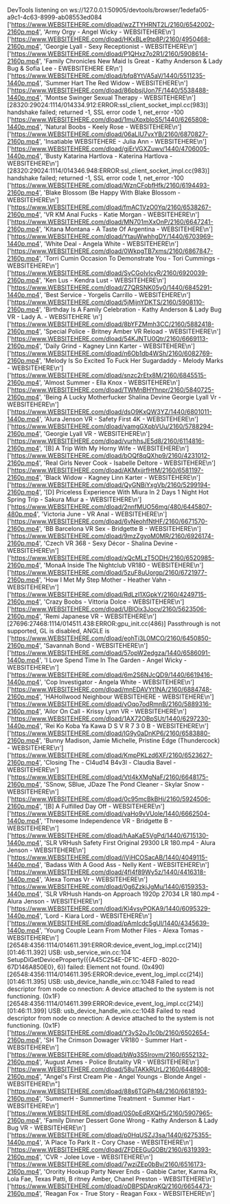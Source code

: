 DevTools listening on ws://127.0.0.1:50905/devtools/browser/1edefa05-a9c1-4c63-8999-ab08553ed084
['https://www.WEBSITEHERE.com/dload/wzZTYHRNT2L/2160/6542002-2160p.mp4', 'Army Orgy - Angel Wicky - WEBSITEHERE\n']
['https://www.WEBSITEHERE.com/dload/HKxBLe9tp8P/2160/4950468-2160p.mp4', 'Georgie Lyall - Sexy Receptionist - WEBSITEHERE\n']
['https://www.WEBSITEHERE.com/dload/P1QHxz7o2R1/2160/5908614-2160p.mp4', 'Family Chronicles New Maid Is Great - Kathy Anderson & Lady Bug & Sofia Lee - EWEBSITEHERE
ER\n']
['https://www.WEBSITEHERE.com/dload/bfq8YtVA5aV/1440/5511235-1440p.mp4', 'Summer Hart The Red Widow - WEBSITEHERE\n']
['https://www.WEBSITEHERE.com/dload/86pbsjUon7F/1440/5538488-1440p.mp4', 'Montse Swinger Sexual Therapy - WEBSITEHERE\n']
[28320:29024:1114/014334.912:ERROR:ssl_client_socket_impl.cc(983)] handshake failed; returned -1, SSL error code 1, net_error -100
['https://www.WEBSITEHERE.com/dload/1muXpxbloS5/1440/6265808-1440p.mp4', 'Natural Boobs - Keely Rose - WEBSITEHERE\n']
['https://www.WEBSITEHERE.com/dload/06aLlU7vxYB/2160/6870827-2160p.mp4', 'Insatiable WEBSITEHERE - Julia Ann - WEBSITEHERE\n']
['https://www.WEBSITEHERE.com/dload/gjErVGXZuwv/1440/4706005-1440p.mp4', 'Busty Katarina Hartlova - Katerina Hartlova - WEBSITEHERE\n']
[28320:29024:1114/014346.948:ERROR:ssl_client_socket_impl.cc(983)] handshake failed; returned -1, SSL error code 1, net_error -100
['https://www.WEBSITEHERE.com/dload/WznCFobfHfk/2160/6194493-2160p.mp4', 'Blake Blossom (Be Happy With Blake Blossom - WEBSITEHERE\n']
['https://www.WEBSITEHERE.com/dload/fmAC1VzO0Yq/2160/6538267-2160p.mp4', 'VR KM Anal Fucks - Katie Morgan - WEBSITEHERE\n']
['https://www.WEBSITEHERE.com/dload/MN701mXxOnP/2160/6647241-2160p.mp4', 'Kitana Montana - A Taste Of Argentina - WEBSITEHERE\n']
['https://www.WEBSITEHERE.com/dload/YtauWwhhgDY/1440/6703969-1440p.mp4', 'White Deal - Angela White - WEBSITEHERE\n']
['https://www.WEBSITEHERE.com/dload/0WkpgTB7xms/2160/6867847-2160p.mp4', 'Torri Cumin Occasion To Demonstrate You - Tori Cummings - WEBSITEHERE\n']
['https://www.WEBSITEHERE.com/dload/SyCGoIvIcyR/2160/6920039-2160p.mp4', 'Ken Lus - Kendra Lust - WEBSITEHERE\n']
['https://www.WEBSITEHERE.com/dload/Z7QRSNK05y0/1440/6845291-1440p.mp4', 'Best Service - Yorgelis Carrillo - WEBSITEHERE\n']
['https://www.WEBSITEHERE.com/dload/5jMijnYDKTS/2160/5908110-2160p.mp4', 'Birthday Is A Family Celebration - Kathy Anderson & Lady Bug VR - Lady A. - WEBSITEHERE
\n']
['https://www.WEBSITEHERE.com/dload/8bYFZMmh3CC/2160/5882418-2160p.mp4', 'Special Police - Britney Amber VR Reload - WEBSITEHERE\n']
['https://www.WEBSITEHERE.com/dload/54KJNTU0Qtr/2160/6669113-2160p.mp4', 'Daily Grind - Kagney Linn Karter - WEBSITEHERE\n']
['https://www.WEBSITEHERE.com/dload/n6Ob1db4WSh/2160/6082769-2160p.mp4', 'Melody Is So Excited To Fuck Her Sugardaddy - Melody Marks - WEBSITEHERE\n']
['https://www.WEBSITEHERE.com/dload/snzc2rEtx8M/2160/6845515-2160p.mp4', 'Almost Summer - Ella Knox - WEBSITEHERE\n']
['https://www.WEBSITEHERE.com/dload/TWMnBHYhnpr/2160/5840725-2160p.mp4', 'Being A Lucky Motherfucker Shalina Devine Georgie Lyall Vr - WEBSITEHERE\n']
['https://www.WEBSITEHERE.com/dload/dsO9KxQW3YZ/1440/6801011-1440p.mp4', 'Alura Jenson VR - Safety First 4K - WEBSITEHERE\n']
['https://www.WEBSITEHERE.com/dload/yamgGXpbVUu/2160/5788294-2160p.mp4', 'Georgie Lyall VR - WEBSITEHERE\n']
['https://www.WEBSITEHERE.com/dload/vurhhsJE5d8/2160/6114816-2160p.mp4', '[B] A Trip With My Horny Wife - WEBSITEHERE\n']
['https://www.WEBSITEHERE.com/dload/bOQf8qQXhp9/2160/4231012-2160p.mp4', 'Real Girls Never Cook - Isabelle Deltore - WEBSITEHERE\n']
['https://www.WEBSITEHERE.com/dload/AKMxjjrfHtM/2160/6581197-2160p.mp4', 'Black Widow - Kagney Linn Karter - WEBSITEHERE\n']
['https://www.WEBSITEHERE.com/dload/QyGNBiYxgVb/2160/5299194-2160p.mp4', '[D] Priceless Experience With Miura In 2 Days 1 Night Hot Spring Trip - Sakura Miur
a - WEBSITEHERE\n']
['https://www.WEBSITEHERE.com/dload/2nnfMUO56mg/480/6445807-480p.mp4', 'Victoria June - VR Anal - WEBSITEHERE\n']
['https://www.WEBSITEHERE.com/dload/6vNeohfNtHF/2160/6671570-2160p.mp4', 'BB Barcelona VR Sex - Bridgette B - WEBSITEHERE\n']
['https://www.WEBSITEHERE.com/dload/9mzZgyoM0MR/2160/6926174-2160p.mp4', 'Czech VR 368 - Sexy Décor - Shalina Devine - WEBSITEHERE\n']
['https://www.WEBSITEHERE.com/dload/xQcMLzT5ODH/2160/6520985-2160p.mp4', 'MonaA Inside The Nightclub VR180 - WEBSITEHERE\n']
['https://www.WEBSITEHERE.com/dload/5zuF8uUorgp/2160/6721977-2160p.mp4', 'How I Met My Step Mother - Heather Vahn - WEBSITEHERE\n']
['https://www.WEBSITEHERE.com/dload/RdLzI1XGpkY/2160/4249715-2160p.mp4', 'Crazy Boobs - Vittoria Dolce - WEBSITEHERE\n']
['https://www.WEBSITEHERE.com/dload/UBlOix3Jocv/2160/5623506-2160p.mp4', 'Remi Japanese VR - WEBSITEHERE\n']
[27696:27468:1114/014511.438:ERROR:gpu_init.cc(486)] Passthrough is not supported, GL is disabled, ANGLE is
['https://www.WEBSITEHERE.com/dload/eohTi3L0MCO/2160/6450850-2160p.mp4', 'Savannah Bond - WEBSITEHERE\n']
['https://www.WEBSITEHERE.com/dload/57opW2edgza/1440/6586091-1440p.mp4', 'I Love Spend Time In The Garden - Angel Wicky - WEBSITEHERE\n']
['https://www.WEBSITEHERE.com/dload/6m2S6NJcQD9/1440/6619416-1440p.mp4', 'Cop Investigator - Angela White - WEBSITEHERE\n']
['https://www.WEBSITEHERE.com/dload/mnEDAVYt1NA/2160/6884748-2160p.mp4', 'HAHollwood Neighbour WEBSITEHERE - WEBSITEHERE\n']
['https://www.WEBSITEHERE.com/dload/yOqo7odRmnB/2160/5889316-2160p.mp4', 'Ailor On Call - Krissy Lynn VR - WEBSITEHERE\n']
['https://www.WEBSITEHERE.com/dload/1AX72OBpSUt/1440/6297230-1440p.mp4', 'Rei Ko Koba Ya Kawa D S V R 7 3 0 B - WEBSITEHERE\n']
['https://www.WEBSITEHERE.com/dload/IG9y0aDnKP6/2160/6583880-2160p.mp4', 'Bunny Madison, Jamie Michelle, Pristine Edge (Thundercock) - WEBSITEHERE\n']
['https://www.WEBSITEHERE.com/dload/KmpPKLzd6XF/2160/6523627-2160p.mp4', 'Closing The - Cl4ud14 B4v3l - Claudia Bavel - WEBSITEHERE\n']
['https://www.WEBSITEHERE.com/dload/VtI4kXMgNaF/2160/6648175-2160p.mp4', 'SSnow, SBlue, JDaze The Pond Cleaner - Skylar Snow - WEBSITEHERE\n']
['https://www.WEBSITEHERE.com/dload/0c95mcBkBHj/2160/5924506-2160p.mp4', '[B] A Fulfilled Day Off - WEBSITEHERE\n']
['https://www.WEBSITEHERE.com/dload/vaHo9vVUole/1440/6662504-1440p.mp4', 'Threesome Independence VR - Bridgette B - WEBSITEHERE\n']
['https://www.WEBSITEHERE.com/dload/hAaKaE5VgPd/1440/6715130-1440p.mp4', 'SLR VRHush Safety First Original 29300 LR 180.mp4 - Alura Jenson - WEBSITEHERE\n']
['https://www.WEBSITEHERE.com/dload/iVjHCOSacAB/1440/4049115-1440p.mp4', 'Badass With A Good Ass - Nelly Kent - WEBSITEHERE\n']
['https://www.WEBSITEHERE.com/dload/4fI4f89Wy5z/1440/4416318-1440p.mp4', 'Alexa Tomas Vr - WEBSITEHERE\n']
['https://www.WEBSITEHERE.com/dload/0g6ZzkjJgMu/1440/6159353-1440p.mp4', 'SLR VRHush Hands-on Approach 1920p 27034 LR 180.mp4 - Alura Jenson - WEBSITEHERE\n']
['https://www.WEBSITEHERE.com/dload/Kl4vsyPOKA9/1440/6095329-1440p.mp4', 'Lord - Kiara Lord - WEBSITEHERE\n']
['https://www.WEBSITEHERE.com/dload/pAmIcdc5gUl/1440/4345639-1440p.mp4', 'Young Couple Learn From Mother Files - Alexa Tomas - WEBSITEHERE\n']
[26548:4356:1114/014611.391:ERROR:device_event_log_impl.cc(214)] [01:46:11.392] USB: usb_service_win.cc:104 SetupDiGetDeviceProperty({{A45C254E-DF1C-4EFD
-8020-67D146A850E0}, 6}) failed: Element not found. (0x490)
[26548:4356:1114/014611.395:ERROR:device_event_log_impl.cc(214)] [01:46:11.395] USB: usb_device_handle_win.cc:1048 Failed to read descriptor from node co
nnection: A device attached to the system is not functioning. (0x1F)
[26548:4356:1114/014611.399:ERROR:device_event_log_impl.cc(214)] [01:46:11.399] USB: usb_device_handle_win.cc:1048 Failed to read descriptor from node co
nnection: A device attached to the system is not functioning. (0x1F)
['https://www.WEBSITEHERE.com/dload/Y3yS2oJ1c0b/2160/6502654-2160p.mp4', 'SH The Crimson Dowager VR180 - Summer Hart - WEBSITEHERE\n']
['https://www.WEBSITEHERE.com/dload/bWq3S5Irovm/2160/6552132-2160p.mp4', 'August Ames - Police Brutality VR - WEBSITEHERE\n']
['https://www.WEBSITEHERE.com/dload/58uTAKkRUrL/2160/6448908-2160p.mp4', "Angel's First Cream Pie - Angel Youngs - Blonde Angel - WEBSITEHERE\n"]
['https://www.WEBSITEHERE.com/dload/88s6TGiPh48/2160/6618193-2160p.mp4', 'SummerH - Summertime Treatment - Summer Hart - WEBSITEHERE\n']
['https://www.WEBSITEHERE.com/dload/0S0pEdRXQH5/2160/5907965-2160p.mp4', 'Family Dinner Dessert Gone Wrong - Kathy Anderson & Lady Bug VR - WEBSITEHERE\n']
['https://www.WEBSITEHERE.com/dload/p0HqUSZJ3sa/1440/6275355-1440p.mp4', 'A Place To Park It - Cory Chase - WEBSITEHERE\n']
['https://www.WEBSITEHERE.com/dload/ZFDEEGuGOBt/2160/6319393-2160p.mp4', 'CVR - Jolee Love - WEBSITEHERE\n']
['https://www.WEBSITEHERE.com/dload/7wziZEp0bBv/2160/6516173-2160p.mp4', 'Orority Hookup Party Never Ends - Gabbie Carter, Karma Rx, Lola Fae, Texas Patti, B
ritney Amber, Chanel Preston - WEBSITEHERE\n']
['https://www.WEBSITEHERE.com/dload/oDBPSDArqKQ/2160/6654473-2160p.mp4', 'Reagan Fox - True Story - Reagan Foxx - WEBSITEHERE\n']
